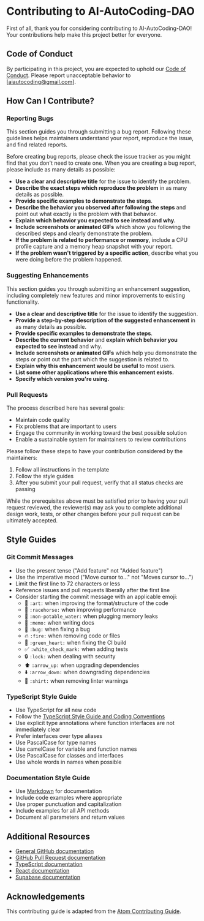 # Contributing to AI-AutoCoding-DAO

First of all, thank you for considering contributing to AI-AutoCoding-DAO! Your contributions help make this project better for everyone.

## Code of Conduct

By participating in this project, you are expected to uphold our [Code of Conduct](CODE_OF_CONDUCT.md). Please report unacceptable behavior to [aiautocoding@gmail.com].

## How Can I Contribute?

### Reporting Bugs

This section guides you through submitting a bug report. Following these guidelines helps maintainers understand your report, reproduce the issue, and find related reports.

Before creating bug reports, please check the issue tracker as you might find that you don't need to create one. When you are creating a bug report, please include as many details as possible:

* **Use a clear and descriptive title** for the issue to identify the problem.
* **Describe the exact steps which reproduce the problem** in as many details as possible.
* **Provide specific examples to demonstrate the steps**.
* **Describe the behavior you observed after following the steps** and point out what exactly is the problem with that behavior.
* **Explain which behavior you expected to see instead and why.**
* **Include screenshots or animated GIFs** which show you following the described steps and clearly demonstrate the problem.
* **If the problem is related to performance or memory**, include a CPU profile capture and a memory heap snapshot with your report.
* **If the problem wasn't triggered by a specific action**, describe what you were doing before the problem happened.

### Suggesting Enhancements

This section guides you through submitting an enhancement suggestion, including completely new features and minor improvements to existing functionality.

* **Use a clear and descriptive title** for the issue to identify the suggestion.
* **Provide a step-by-step description of the suggested enhancement** in as many details as possible.
* **Provide specific examples to demonstrate the steps**.
* **Describe the current behavior** and **explain which behavior you expected to see instead** and why.
* **Include screenshots or animated GIFs** which help you demonstrate the steps or point out the part which the suggestion is related to.
* **Explain why this enhancement would be useful** to most users.
* **List some other applications where this enhancement exists.**
* **Specify which version you're using.**

### Pull Requests

The process described here has several goals:

- Maintain code quality
- Fix problems that are important to users
- Engage the community in working toward the best possible solution
- Enable a sustainable system for maintainers to review contributions

Please follow these steps to have your contribution considered by the maintainers:

1. Follow all instructions in the template
2. Follow the style guides
3. After you submit your pull request, verify that all status checks are passing

While the prerequisites above must be satisfied prior to having your pull request reviewed, the reviewer(s) may ask you to complete additional design work, tests, or other changes before your pull request can be ultimately accepted.

## Style Guides

### Git Commit Messages

* Use the present tense ("Add feature" not "Added feature")
* Use the imperative mood ("Move cursor to..." not "Moves cursor to...")
* Limit the first line to 72 characters or less
* Reference issues and pull requests liberally after the first line
* Consider starting the commit message with an applicable emoji:
    * 🎨 `:art:` when improving the format/structure of the code
    * 🐎 `:racehorse:` when improving performance
    * 🚱 `:non-potable_water:` when plugging memory leaks
    * 📝 `:memo:` when writing docs
    * 🐛 `:bug:` when fixing a bug
    * 🔥 `:fire:` when removing code or files
    * 💚 `:green_heart:` when fixing the CI build
    * ✅ `:white_check_mark:` when adding tests
    * 🔒 `:lock:` when dealing with security
    * ⬆️ `:arrow_up:` when upgrading dependencies
    * ⬇️ `:arrow_down:` when downgrading dependencies
    * 👕 `:shirt:` when removing linter warnings

### TypeScript Style Guide

* Use TypeScript for all new code
* Follow the [TypeScript Style Guide and Coding Conventions](https://github.com/basarat/typescript-book/blob/master/docs/styleguide/styleguide.md)
* Use explicit type annotations where function interfaces are not immediately clear
* Prefer interfaces over type aliases
* Use PascalCase for type names
* Use camelCase for variable and function names
* Use PascalCase for classes and interfaces
* Use whole words in names when possible

### Documentation Style Guide

* Use [Markdown](https://daringfireball.net/projects/markdown) for documentation
* Include code examples where appropriate
* Use proper punctuation and capitalization
* Include examples for all API methods
* Document all parameters and return values

## Additional Resources

* [General GitHub documentation](https://help.github.com)
* [GitHub Pull Request documentation](https://help.github.com/articles/about-pull-requests/)
* [TypeScript documentation](https://www.typescriptlang.org/docs/)
* [React documentation](https://reactjs.org/docs/getting-started.html)
* [Supabase documentation](https://supabase.io/docs)

## Acknowledgements

This contributing guide is adapted from the [Atom Contributing Guide](https://github.com/atom/atom/blob/master/CONTRIBUTING.md).
